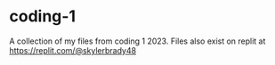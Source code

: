 # coding-1
A collection of my files from coding 1 2023.
Files also exist on replit at https://replit.com/@skylerbrady48
